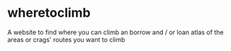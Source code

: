 # wheretoclimb
A website to find where you can climb an borrow and / or loan atlas of the areas or crags' routes you want to climb

